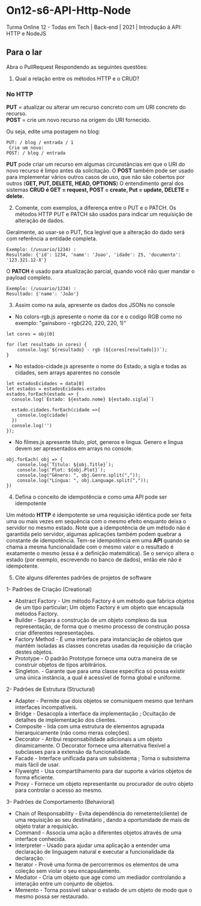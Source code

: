 
# On12-s6-API-Http-Node

Turma Online 12 - Todas em Tech | Back-end | 2021 | Introdução à API:
HTTP e NodeJS

## Para o lar

Abra o PullRequest Respondendo as seguintes questões:

1. Qual a relação entre os métodos HTTP e o CRUD?
### No HTTP
 **PUT** = atualizar ou alterar um recurso concreto com um URI concreto do recurso.  
 **POST** = crie um novo recurso na origem do URI fornecido.  
<p>Ou seja, edite uma postagem no blog:</p>

```
PUT: / blog / entrada / 1
 Crie um novo:
POST: / blog / entrada
 ```

**PUT** pode criar um recurso em algumas circunstâncias em que o URI do novo recurso é limpo antes da solicitação. O **POST** também pode ser usado para implementar vários outros casos de uso, que não são cobertos por outros (**GET, PUT, DELETE, HEAD, OPTIONS**)
O entendimento geral dos sistemas **CRUD é GET = request, POST = create, Put = update, DELETE = delete.**


2. Comente, com exemplos, a diferença entre o PUT e o PATCH.
Os métodos HTTP PUT e PATCH são usados para indicar um requisição de alteração de dados.

Geralmente, ao usar-se o PUT, fica legível que a alteração do dado será com referência a entidade completa.

```
Exemplo: (/usuario/1234) :
Resultado: {'id': 1234, 'name': 'Joao', 'idade': 25, 'documento': '123.321.12-X'}
```

O **PATCH** é usado para atualização parcial, quando você não quer mandar o payload completo.

```
Exemplo: (/usuario/1234) :
Resultado: {'name': 'João'}
```

3. Assim como na aula, apresente os dados dos JSONs no console

  - No colors-rgb.js apresente o nome da cor e o codigo RGB como no exemplo: "gainsboro - rgb(220, 220, 220, 1)"

```
let cores = obj[0]

for (let resultado in cores) {
    console.log(`${resultado} - rgb (${cores[resultado]})`);
}

```

   - No estados-cidade.js apresente o nome do Estado, a sigla e todas as cidades, sem arrays aparentes no console

```
let estadosEcidades = data[0]
let estados = estadosEcidades.estados
estados.forEach(estado => {
  console.log(`Estado: ${estado.nome} ${estado.sigla}`)
  
  estado.cidades.forEach(cidade =>{
    console.log(cidade)
  })
  console.log('')
});
```

   - No filmes.js apresente titulo, plot, generos e lingua. Genero e lingua devem ser apresentados em arrays no console.

```
obj.forEach( obj => {
    console.log(`Título: ${obj.Title}`);
    console.log(`Plot: ${obj.Plot}`);
    console.log("Gênero: ", obj.Genre.split(","));
    console.log("Língua: ", obj.Language.split(","));
})
```

4. Defina o conceito de idempotência e como uma API pode ser idempotente

Um método **HTTP** é idempotente se uma requisição idêntica pode ser feita uma ou mais vezes em sequência com o mesmo efeito enquanto deixa o servidor no mesmo estado. Note que a idempotência de um método não é garantida pelo servidor, algumas aplicações também podem quebrar a constante de idempotência.
Tem-se idempotência em uma **API** quando se chama a mesma funcionalidade com o mesmo valor e o resultado é exatamente o mesmo (essa é a definição matemática). Se o serviço altera o estado (por exemplo, escrevendo no banco de dados), então ele não é idempotente.


5. Cite alguns diferentes padrões de projetos de software

1- Padrões de Criação (Creational)

 - Abstract Factory - Um método Factory é um método que fabrica objetos de um tipo particular; Um objeto Factory é um objeto que encapsula  métodos Factory.
 - Builder - Separa a construção de um objeto complexo da sua representação, de forma que o mesmo processo de construção possa criar diferentes representações.
 - Factory Method - É uma interface para instanciação de objetos que mantém isoladas as classes concretas usadas da requisição da criação destes objetos.
 - Prototype - O padrão Prototype fornece uma outra maneira de se construir objetos de tipos arbitrários.
 - Singleton. - Garante que para uma classe específica só possa existir uma única instância, a qual é acessível de forma global e uniforme.

2- Padrões de Estrutura (Structural)
- Adapter - Permite que dois objetos se comuniquem mesmo que tenham interfaces incompatíveis.
- Bridge - Desacopla a interface da implementação ; Ocultação de detalhes de implementação dos clientes.
- Composite - lida com uma estrutura de elementos agrupada hierarquicamente (não como meras coleções).
- Decorator - Atribui responsabilidade adicionais a um objeto dinamicamente. O Decorator fornece uma alternativa flexível a subclasses para a extensão da funcionalidade.
- Facade - Interface unificada para um subsistema ; Torna o subsistema mais fácil de usar.
- Flyweight - Usa compartilhamento para dar suporte a vários objetos de forma eficiente.
- Proxy - Fornece um objeto representante ou procurador de outro objeto para controlar o acesso ao mesmo.
     
    
3- Padrões de Comportamento (Behavioral)
- Chain of Responsability - Evita dependência do remetente(cliente) de uma requisição ao seu destinatário , dando a oportunidade de mais de objeto tratar a requisição.
- Command - Associa uma ação a diferentes objetos através de uma interface conhecida.
- Interpreter - Usado para ajudar uma aplicação a entender uma declaração de linguagem natural e executar a funcionalidade da declaração.
- Iterator - Provê uma forma de percorrermos os elementos de uma coleção sem violar o seu encapsulamento.
- Mediator - Cria um objeto que age como um  mediador controlando a interação entre um conjunto de objetos.
- Memento - Torna possível salvar o estado de um objeto de modo que o mesmo possa ser restaurado.
